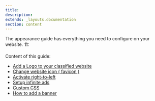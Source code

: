 ```yaml
---
title:
description:
extends: _layouts.documentation
section: content
---
```


The appearance guide has everything you need to configure on your website. 🏗

Content of this guide:

*   [Add a Logo to your classified website](Appearance-create-logo.md)
*   [Change website icon ( favicon )](Appearance-change-website-icon.md)
*   [Activate right-to-left](Appearance-activate-left-to-right.md)
*   [Setup infinite ads](Appearance-set-up-infinite-ads.md)
*   [Custom CSS](Appearance-custom-css.md)
*   [How to add a banner](Appearance-how-to-add-a-banner.md)

